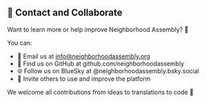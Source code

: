 ## 📨 Contact and Collaborate

Want to learn more or help improve Neighborhood Assembly? 🚀

You can:
- 📧 Email us at info@neighborhoodassembly.org
- 🐙 Find us on GitHub at github.com/neighborhoodassembly
- 🌐 Follow us on BlueSky at @neighborhoodassembly.bsky.social
- 👥 Invite others to use and improve the platform

We welcome all contributions from ideas to translations to code 🤝
